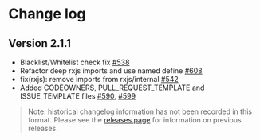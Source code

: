 # Change log

## Version 2.1.1

- Blacklist/Whitelist check fix [#538](https://github.com/auth0/angular2-jwt/pull/538)
- Refactor deep rxjs imports and use named define [#608](https://github.com/auth0/angular2-jwt/pull/608)
- fix(rxjs): remove imports from rxjs/internal [#542](https://github.com/auth0/angular2-jwt/pull/542)
- Added CODEOWNERS, PULL_REQUEST_TEMPLATE and ISSUE_TEMPLATE files [#590](https://github.com/auth0/angular2-jwt/pull/590), [#599](https://github.com/auth0/angular2-jwt/pull/599)

> Note: historical changelog information has not been recorded in this format. Please see the [releases page](https://github.com/auth0/angular2-jwt/releases) for information on previous releases.
